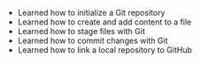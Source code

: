 - Learned how to initialize a Git repository
- Learned how to create and add content to a file
- Learned how to stage files with Git
- Learned how to commit changes with Git
- Learned how to link a local repository to GitHub
